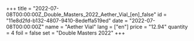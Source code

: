 +++
title = "2022-07-08T00:00:00Z_Double_Masters_2022_Aether_Vial_[en]_false"
id = "11e8d2fd-b132-4807-9410-8edeffa519ed"
date = "2022-07-08T00:00:00Z"
name = "Aether Vial"
lang = ["en"]
price = "12.94"
quantity = 4
foil = false
set = "Double Masters 2022"
+++
